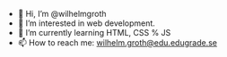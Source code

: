 - 👋 Hi, I’m @wilhelmgroth
- 👀 I’m interested in web development.
- 🌱 I’m currently learning HTML, CSS % JS
- 📫 How to reach me: wilhelm.groth@edu.edugrade.se

<!---
wilhelmgroth/wilhelmgroth is a ✨ special ✨ repository because its `README.md` (this file) appears on your GitHub profile.
You can click the Preview link to take a look at your changes.
--->
